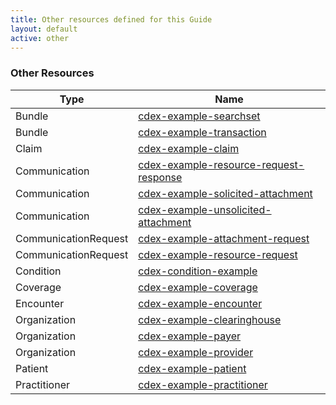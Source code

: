 ```yaml
---
title: Other resources defined for this Guide
layout: default
active: other
---
```


<!-- { :.no_toc } -->

<!-- TOC  the css styling for this is \pages\assets\css\project.css under 'markdown-toc'-->

<!-- * Do not remove this line (it will not be displayed)
{:toc} -->

<!-- end TOC -->

### Other Resources

<table>
<thead>
<tr>
<th>Type</th>
<th>Name</th>
</tr>
</thead>
<tbody>
<tr>
<td>Bundle</td>
<td><a href="Bundle-cdex-example-searchset.html">cdex-example-searchset</a></td>
</tr>
<tr>
<td>Bundle</td>
<td><a href="Bundle-cdex-example-transaction.html">cdex-example-transaction</a></td>
</tr>
<tr>
<td>Claim</td>
<td><a href="Claim-cdex-example-claim.html">cdex-example-claim</a></td>
</tr>
<tr>
<td>Communication</td>
<td><a href="Communication-cdex-example-resource-request-response.html">cdex-example-resource-request-response</a></td>
</tr>
<tr>
<td>Communication</td>
<td><a href="Communication-cdex-example-solicited-attachment.html">cdex-example-solicited-attachment</a></td>
</tr>
<tr>
<td>Communication</td>
<td><a href="Communication-cdex-example-unsolicited-attachment.html">cdex-example-unsolicited-attachment</a></td>
</tr>
<tr>
<td>CommunicationRequest</td>
<td><a href="CommunicationRequest-cdex-example-attachment-request.html">cdex-example-attachment-request</a></td>
</tr>
<tr>
<td>CommunicationRequest</td>
<td><a href="CommunicationRequest-cdex-example-resource-request.html">cdex-example-resource-request</a></td>
</tr>
<tr>
<td>Condition</td>
<td><a href="Condition-cdex-condition-example.html">cdex-condition-example</a></td>
</tr>
<tr>
<td>Coverage</td>
<td><a href="Coverage-cdex-example-coverage.html">cdex-example-coverage</a></td>
</tr>
<tr>
<td>Encounter</td>
<td><a href="Encounter-cdex-example-encounter.html">cdex-example-encounter</a></td>
</tr>
<tr>
<td>Organization</td>
<td><a href="Organization-cdex-example-clearinghouse.html">cdex-example-clearinghouse</a></td>
</tr>
<tr>
<td>Organization</td>
<td><a href="Organization-cdex-example-payer.html">cdex-example-payer</a></td>
</tr>
<tr>
<td>Organization</td>
<td><a href="Organization-cdex-example-provider.html">cdex-example-provider</a></td>
</tr>
<tr>
<td>Patient</td>
<td><a href="Patient-cdex-example-patient.html">cdex-example-patient</a></td>
</tr>
<tr>
<td>Practitioner</td>
<td><a href="Practitioner-cdex-example-practitioner.html">cdex-example-practitioner</a></td>
</tr>
</tbody>
</table>
